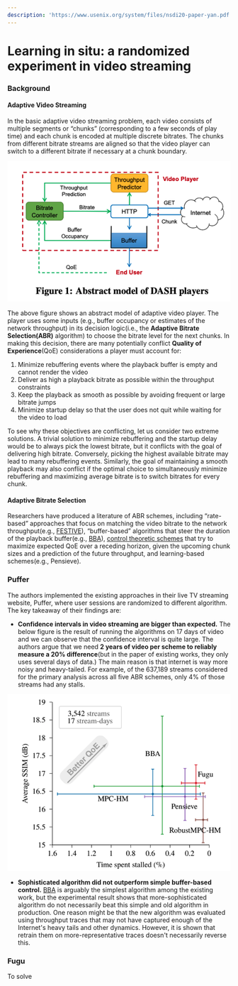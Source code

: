 ```yaml
---
description: 'https://www.usenix.org/system/files/nsdi20-paper-yan.pdf'
---
```


# Learning in situ: a randomized experiment in video streaming

### Background

#### Adaptive Video Streaming

In the basic adaptive video streaming problem, each video consists of multiple segments or “chunks” \(corresponding to a few seconds of play time\) and each chunk is encoded at multiple discrete bitrates. The chunks from different bitrate streams are aligned so that the video player can switch to a different bitrate if necessary at a chunk boundary. 

![Credit: Xiaoqi Yin et al](../../.gitbook/assets/screen-shot-2020-03-27-at-9.33.37-pm.png)

The above figure shows an abstract model of adaptive video player. The player uses some inputs \(e.g., buffer occupancy or estimates of the network throughput\) in its decision logic\(i.e., the **Adaptive Bitrate Selection\(ABR\)** algorithm\) to choose the bitrate level for the next chunks. In making this decision, there are many potentially conflict **Quality of Experience**\(QoE\) considerations a player must account for: 

1. Minimize rebuffering events where the playback buffer is empty and cannot render the video
2. Deliver as high a playback bitrate as possible within the throughput constraints
3. Keep the playback as smooth as possible by avoiding frequent or large bitrate jumps
4. Minimize startup delay so that the user does not quit while waiting for the video to load

To see why these objectives are conflicting, let us consider two extreme solutions. A trivial solution to minimize rebuffering and the startup delay would be to always pick the lowest bitrate, but it conflicts with the goal of delivering high bitrate. Conversely, picking the highest available bitrate may lead to many rebuffering events. Similarly, the goal of maintaining a smooth playback may also conflict if the optimal choice to simultaneously minimize rebuffering and maximizing average bitrate is to switch bitrates for every chunk.

#### Adaptive Bitrate Selection

Researchers have produced a literature of ABR schemes, including “rate-based” approaches that focus on matching the video bitrate to the network throughput\(e.g., [FESTIVE](https://conferences.sigcomm.org/co-next/2012/eproceedings/conext/p97.pdf)\), “buffer-based” algorithms that steer the duration of the playback buffer\(e.g., [BBA](http://yuba.stanford.edu/~nickm/papers/sigcomm2014-video.pdf)\), [control theoretic schemes](https://users.ece.cmu.edu/~vsekar/papers/sigcomm15_mpcdash.pdf) that try to maximize expected QoE over a receding horizon, given the upcoming chunk sizes and a prediction of the future throughput, and learning-based schemes\(e.g., Pensieve\).

### Puffer

The authors implemented the existing approaches in their live TV streaming website, Puffer, where user sessions are randomized to different algorithm. The key takeaway of their findings are:

* **Confidence intervals in video streaming are bigger than expected.** The below figure is the result of running the algorithms on 17 days of video and we can observe that the confidence interval is quite large. The authors argue that we need **2 years of video per scheme to reliably measure a 20% difference**\(but in the paper of existing works, they only uses several days of data.\) The main reason is that internet is way more noisy and heavy-tailed. For example, of the 637,189 streams considered for the primary analysis across all five ABR schemes, only 4% of those streams had any stalls.

![](../../.gitbook/assets/screen-shot-2020-03-28-at-12.30.30-am.png)

* **Sophisticated algorithm did not outperform simple buffer-based control.** [BBA](http://yuba.stanford.edu/~nickm/papers/sigcomm2014-video.pdf) is arguably the simplest algorithm among the existing work, but the experimental result shows that more-sophisticated algorithm do not necessarily beat this simple and old algorithm in production. One reason might be that the new algorithm was evaluated using throughput traces that may not have captured enough of the Internet's heavy tails and other dynamics. However, it is shown that retrain them on more-representative traces doesn't necessarily reverse this.  

###  Fugu

To solve 



